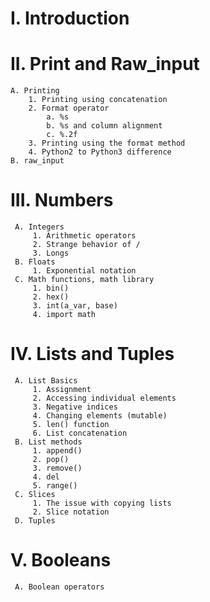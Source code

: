 # I. Introduction

# II. Print and Raw_input
    A. Printing
        1. Printing using concatenation
        2. Format operator
            a. %s
            b. %s and column alignment
            c. %.2f 
        3. Printing using the format method
        4. Python2 to Python3 difference
    B. raw_input

# III. Numbers
     A. Integers
         1. Arithmetic operators
         2. Strange behavior of /
         3. Longs
     B. Floats
         1. Exponential notation
     C. Math functions, math library
         1. bin()
         2. hex()
         3. int(a_var, base)
         4. import math

# IV. Lists and Tuples
     A. List Basics
         1. Assignment
         2. Accessing individual elements
         3. Negative indices
         4. Changing elements (mutable)
         5. len() function
         6. List concatenation
     B. List methods
         1. append()
         2. pop()
         3. remove()
         4. del
         5. range()
     C. Slices
         1. The issue with copying lists
         2. Slice notation
     D. Tuples

# V. Booleans
     A. Boolean operators